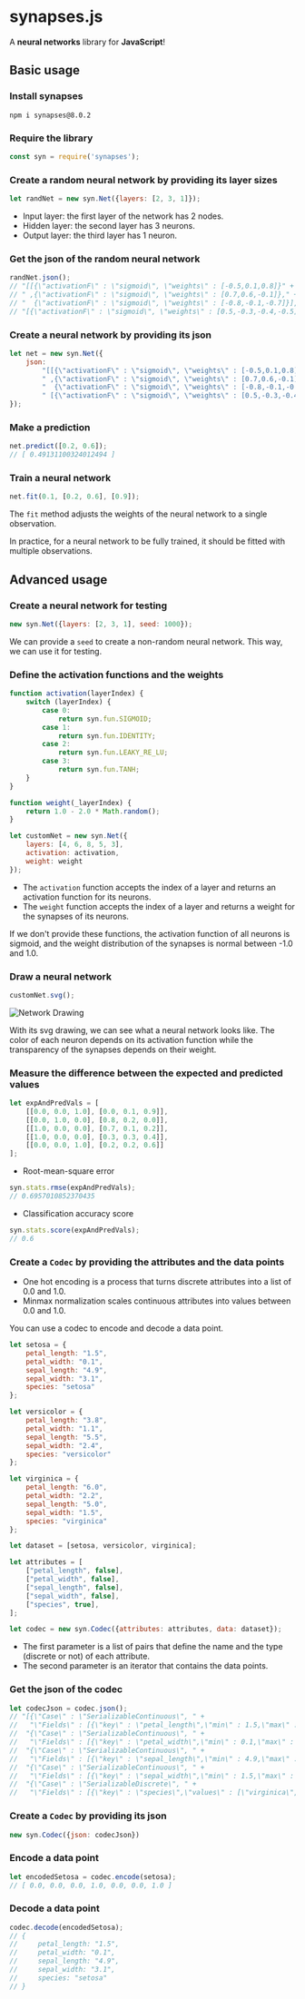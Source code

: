 # synapses.js

A **neural networks** library for **JavaScript**!

## Basic usage

### Install synapses

```
npm i synapses@8.0.2
```

### Require the library

```javascript
const syn = require('synapses');
```

### Create a random neural network by providing its layer sizes

```javascript
let randNet = new syn.Net({layers: [2, 3, 1]});
```

* Input layer: the first layer of the network has 2 nodes.
* Hidden layer: the second layer has 3 neurons.
* Output layer: the third layer has 1 neuron.

### Get the json of the random neural network

```javascript
randNet.json();
// "[[{\"activationF\" : \"sigmoid\", \"weights\" : [-0.5,0.1,0.8]}" +
// " ,{\"activationF\" : \"sigmoid\", \"weights\" : [0.7,0.6,-0.1]}," +
// "  {\"activationF\" : \"sigmoid\", \"weights\" : [-0.8,-0.1,-0.7]}]," +
// "[{\"activationF\" : \"sigmoid\", \"weights\" : [0.5,-0.3,-0.4,-0.5]}]]"
```

### Create a neural network by providing its json

```javascript
let net = new syn.Net({
    json:
        "[[{\"activationF\" : \"sigmoid\", \"weights\" : [-0.5,0.1,0.8]}" +
        " ,{\"activationF\" : \"sigmoid\", \"weights\" : [0.7,0.6,-0.1]}," +
        "  {\"activationF\" : \"sigmoid\", \"weights\" : [-0.8,-0.1,-0.7]}]," +
        " [{\"activationF\" : \"sigmoid\", \"weights\" : [0.5,-0.3,-0.4,-0.5]}]]"
});
```

### Make a prediction

```javascript
net.predict([0.2, 0.6]);
// [ 0.49131100324012494 ]
```

### Train a neural network

```javascript
net.fit(0.1, [0.2, 0.6], [0.9]);
```

The `fit` method adjusts the weights of the neural network to a single observation.

In practice, for a neural network to be fully trained, it should be fitted with multiple observations.

## Advanced usage

### Create a neural network for testing

```javascript
new syn.Net({layers: [2, 3, 1], seed: 1000});
```

We can provide a `seed` to create a non-random neural network.
This way, we can use it for testing.

### Define the activation functions and the weights

```javascript
function activation(layerIndex) {
    switch (layerIndex) {
        case 0:
            return syn.fun.SIGMOID;
        case 1:
            return syn.fun.IDENTITY;
        case 2:
            return syn.fun.LEAKY_RE_LU;
        case 3:
            return syn.fun.TANH;
    }
}

function weight(_layerIndex) {
    return 1.0 - 2.0 * Math.random();
}

let customNet = new syn.Net({
    layers: [4, 6, 8, 5, 3],
    activation: activation,
    weight: weight
});
```

* The `activation` function accepts the index of a layer and returns an activation function for its neurons.
* The `weight` function accepts the index of a layer and returns a weight for the synapses of its neurons.

If we don't provide these functions, the activation function of all neurons is sigmoid,
and the weight distribution of the synapses is normal between -1.0 and 1.0.

### Draw a neural network

```javascript
customNet.svg();
```

![Network Drawing](https://github.com/mrdimosthenis/synapses.js/blob/master/neural_network.png?raw=true)

With its svg drawing, we can see what a neural network looks like.
The color of each neuron depends on its activation function
while the transparency of the synapses depends on their weight.

### Measure the difference between the expected and predicted values

```javascript
let expAndPredVals = [
    [[0.0, 0.0, 1.0], [0.0, 0.1, 0.9]],
    [[0.0, 1.0, 0.0], [0.8, 0.2, 0.0]],
    [[1.0, 0.0, 0.0], [0.7, 0.1, 0.2]],
    [[1.0, 0.0, 0.0], [0.3, 0.3, 0.4]],
    [[0.0, 0.0, 1.0], [0.2, 0.2, 0.6]]
];
```

* Root-mean-square error

```javascript
syn.stats.rmse(expAndPredVals);
// 0.6957010852370435
```

* Classification accuracy score

```javascript
syn.stats.score(expAndPredVals);
// 0.6
```

### Create a `Codec` by providing the attributes and the data points

* One hot encoding is a process that turns discrete attributes into a list of 0.0 and 1.0.
* Minmax normalization scales continuous attributes into values between 0.0 and 1.0.

You can use a codec to encode and decode a data point.

```javascript
let setosa = {
    petal_length: "1.5",
    petal_width: "0.1",
    sepal_length: "4.9",
    sepal_width: "3.1",
    species: "setosa"
};

let versicolor = {
    petal_length: "3.8",
    petal_width: "1.1",
    sepal_length: "5.5",
    sepal_width: "2.4",
    species: "versicolor"
};

let virginica = {
    petal_length: "6.0",
    petal_width: "2.2",
    sepal_length: "5.0",
    sepal_width: "1.5",
    species: "virginica"
};

let dataset = [setosa, versicolor, virginica];

let attributes = [
    ["petal_length", false],
    ["petal_width", false],
    ["sepal_length", false],
    ["sepal_width", false],
    ["species", true],
];

let codec = new syn.Codec({attributes: attributes, data: dataset});
```

* The first parameter is a list of pairs that define the name and the type (discrete or not) of each attribute.
* The second parameter is an iterator that contains the data points.

### Get the json of the codec

```javascript
let codecJson = codec.json();
// "[{\"Case\" : \"SerializableContinuous\", " +
//   "\"Fields\" : [{\"key\" : \"petal_length\",\"min\" : 1.5,\"max\" : 6.0}]}," +
//  "{\"Case\" : \"SerializableContinuous\", " +
//   "\"Fields\" : [{\"key\" : \"petal_width\",\"min\" : 0.1,\"max\" : 2.2}]}," +
//  "{\"Case\" : \"SerializableContinuous\", " +
//   "\"Fields\" : [{\"key\" : \"sepal_length\",\"min\" : 4.9,\"max\" : 5.5}]}," +
//  "{\"Case\" : \"SerializableContinuous\", " +
//   "\"Fields\" : [{\"key\" : \"sepal_width\",\"min\" : 1.5,\"max\" : 3.1}]}," +
//  "{\"Case\" : \"SerializableDiscrete\", " +
//   "\"Fields\" : [{\"key\" : \"species\",\"values\" : [\"virginica\",\"versicolor\",\"setosa\"]}]}]"
```

### Create a `Codec` by providing its json

```javascript
new syn.Codec({json: codecJson})
```

### Encode a data point

```javascript
let encodedSetosa = codec.encode(setosa);
// [ 0.0, 0.0, 0.0, 1.0, 0.0, 0.0, 1.0 ]
```

### Decode a data point

```javascript
codec.decode(encodedSetosa);
// {
//     petal_length: "1.5",
//     petal_width: "0.1",
//     sepal_length: "4.9",
//     sepal_width: "3.1",
//     species: "setosa"
// }
```
